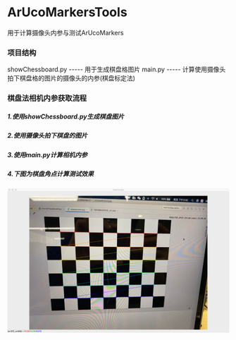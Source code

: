 # ArUcoMarkersTools
用于计算摄像头内参与测试ArUcoMarkers

### 项目结构
showChessboard.py ----- 用于生成棋盘格图片
main.py           ----- 计算使用摄像头拍下棋盘格的图片的摄像头的内参(棋盘标定法)

### 棋盘法相机内参获取流程
##### 1.使用showChessboard.py生成棋盘图片
##### 2.使用摄像头拍下棋盘的图片
##### 3.使用main.py计算相机内参
##### 4.下图为棋盘角点计算测试效果
![test_result](./img/TestResult.jpg)

